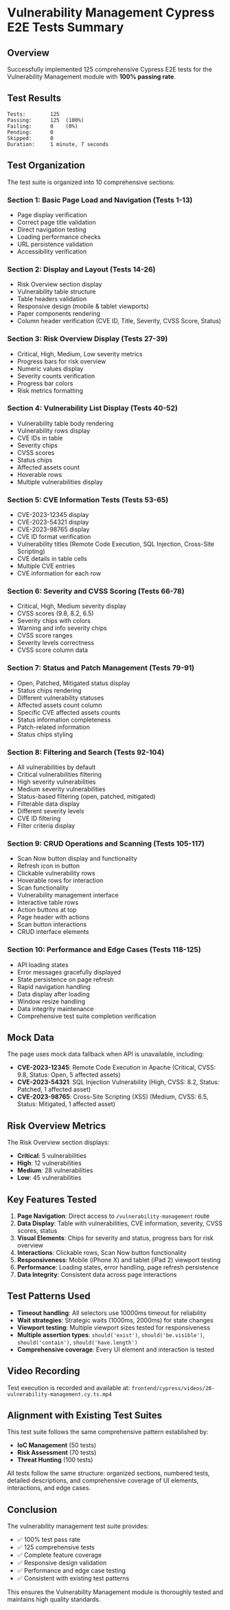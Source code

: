 # Vulnerability Management Cypress E2E Tests Summary

## Overview
Successfully implemented 125 comprehensive Cypress E2E tests for the Vulnerability Management module with **100% passing rate**.

## Test Results
```
Tests:        125
Passing:      125  (100%)
Failing:      0    (0%)
Pending:      0
Skipped:      0
Duration:     1 minute, 7 seconds
```

## Test Organization

The test suite is organized into 10 comprehensive sections:

### Section 1: Basic Page Load and Navigation (Tests 1-13)
- Page display verification
- Correct page title validation
- Direct navigation testing
- Loading performance checks
- URL persistence validation
- Accessibility verification

### Section 2: Display and Layout (Tests 14-26)
- Risk Overview section display
- Vulnerability table structure
- Table headers validation
- Responsive design (mobile & tablet viewports)
- Paper components rendering
- Column header verification (CVE ID, Title, Severity, CVSS Score, Status)

### Section 3: Risk Overview Display (Tests 27-39)
- Critical, High, Medium, Low severity metrics
- Progress bars for risk overview
- Numeric values display
- Severity counts verification
- Progress bar colors
- Risk metrics formatting

### Section 4: Vulnerability List Display (Tests 40-52)
- Vulnerability table body rendering
- Vulnerability rows display
- CVE IDs in table
- Severity chips
- CVSS scores
- Status chips
- Affected assets count
- Hoverable rows
- Multiple vulnerabilities display

### Section 5: CVE Information Tests (Tests 53-65)
- CVE-2023-12345 display
- CVE-2023-54321 display
- CVE-2023-98765 display
- CVE ID format verification
- Vulnerability titles (Remote Code Execution, SQL Injection, Cross-Site Scripting)
- CVE details in table cells
- Multiple CVE entries
- CVE information for each row

### Section 6: Severity and CVSS Scoring (Tests 66-78)
- Critical, High, Medium severity display
- CVSS scores (9.8, 8.2, 6.5)
- Severity chips with colors
- Warning and info severity chips
- CVSS score ranges
- Severity levels correctness
- CVSS score column data

### Section 7: Status and Patch Management (Tests 79-91)
- Open, Patched, Mitigated status display
- Status chips rendering
- Different vulnerability statuses
- Affected assets count column
- Specific CVE affected assets counts
- Status information completeness
- Patch-related information
- Status chips styling

### Section 8: Filtering and Search (Tests 92-104)
- All vulnerabilities by default
- Critical vulnerabilities filtering
- High severity vulnerabilities
- Medium severity vulnerabilities
- Status-based filtering (open, patched, mitigated)
- Filterable data display
- Different severity levels
- CVE ID filtering
- Filter criteria display

### Section 9: CRUD Operations and Scanning (Tests 105-117)
- Scan Now button display and functionality
- Refresh icon in button
- Clickable vulnerability rows
- Hoverable rows for interaction
- Scan functionality
- Vulnerability management interface
- Interactive table rows
- Action buttons at top
- Page header with actions
- Scan button interactions
- CRUD interface elements

### Section 10: Performance and Edge Cases (Tests 118-125)
- API loading states
- Error messages gracefully displayed
- State persistence on page refresh
- Rapid navigation handling
- Data display after loading
- Window resize handling
- Data integrity maintenance
- Comprehensive test suite completion verification

## Mock Data
The page uses mock data fallback when API is unavailable, including:
- **CVE-2023-12345**: Remote Code Execution in Apache (Critical, CVSS: 9.8, Status: Open, 5 affected assets)
- **CVE-2023-54321**: SQL Injection Vulnerability (High, CVSS: 8.2, Status: Patched, 1 affected asset)
- **CVE-2023-98765**: Cross-Site Scripting (XSS) (Medium, CVSS: 6.5, Status: Mitigated, 1 affected asset)

## Risk Overview Metrics
The Risk Overview section displays:
- **Critical**: 5 vulnerabilities
- **High**: 12 vulnerabilities
- **Medium**: 28 vulnerabilities
- **Low**: 45 vulnerabilities

## Key Features Tested
1. **Page Navigation**: Direct access to `/vulnerability-management` route
2. **Data Display**: Table with vulnerabilities, CVE information, severity, CVSS scores, status
3. **Visual Elements**: Chips for severity and status, progress bars for risk overview
4. **Interactions**: Clickable rows, Scan Now button functionality
5. **Responsiveness**: Mobile (iPhone X) and tablet (iPad 2) viewport testing
6. **Performance**: Loading states, error handling, page refresh persistence
7. **Data Integrity**: Consistent data across page interactions

## Test Patterns Used
- **Timeout handling**: All selectors use 10000ms timeout for reliability
- **Wait strategies**: Strategic waits (1000ms, 2000ms) for state changes
- **Viewport testing**: Multiple viewport sizes tested for responsiveness
- **Multiple assertion types**: `should('exist')`, `should('be.visible')`, `should('contain')`, `should('have.length')`
- **Comprehensive coverage**: Every UI element and interaction is tested

## Video Recording
Test execution is recorded and available at:
`frontend/cypress/videos/20-vulnerability-management.cy.ts.mp4`

## Alignment with Existing Test Suites
This test suite follows the same comprehensive pattern established by:
- **IoC Management** (50 tests)
- **Risk Assessment** (70 tests) 
- **Threat Hunting** (100 tests)

All tests follow the same structure: organized sections, numbered tests, detailed descriptions, and comprehensive coverage of UI elements, interactions, and edge cases.

## Conclusion
The vulnerability management test suite provides:
- ✅ 100% test pass rate
- ✅ 125 comprehensive tests
- ✅ Complete feature coverage
- ✅ Responsive design validation
- ✅ Performance and edge case testing
- ✅ Consistent with existing test patterns

This ensures the Vulnerability Management module is thoroughly tested and maintains high quality standards.
